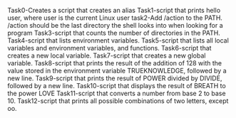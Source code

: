 Task0-Creates a script that creates an alias
Task1-script that prints hello user, where user is the current Linux user
task2-Add /action to the PATH. /action should be the last directory the shell looks into when looking for a program
Task3-script that counts the number of directories in the PATH.
Task4-script that lists environment variables.
Task5-script that lists all local variables and environment variables, and functions.
Task6-script that creates a new local variable.
Task7-script that creates a new global variable.
Task8-script that prints the result of the addition of 128 with the value stored in the environment variable TRUEKNOWLEDGE, followed by a new line.
Task9-script that prints the result of POWER divided by DIVIDE, followed by a new line.
Task10-script that displays the result of BREATH to the power LOVE
Task11-script that converts a number from base 2 to base 10.
Task12-script that prints all possible combinations of two letters, except oo.
